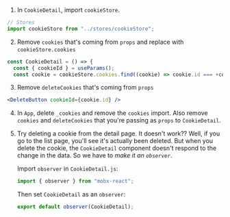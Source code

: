 1. In `CookieDetail`, import `cookieStore`.

```javascript
// Stores
import cookieStore from "../stores/cookieStore";
```

2. Remove `cookies` that's coming from `props` and replace with `cookieStore.cookies`

```javascript
const CookieDetail = () => {
  const { cookieId } = useParams();
  const cookie = cookieStore.cookies.find((cookie) => cookie.id === +cookieId);
```

3. Remove `deleteCookies` that's coming from `props`

```jsx
<DeleteButton cookieId={cookie.id} />
```

4. In `App`, delete `_cookies` and remove the `cookies` import. Also remove `cookies` and `deleteCookies` that you're passing as `props` to `CookieDetail`.

5. Try deleting a cookie from the detail page. It doesn't work?? Well, if you go to the list page, you'll see it's actually been deleted. But when you delete the cookie, the `CookieDetail` component doesn't respond to the change in the data. So we have to *make it an `observer`*.

    Import `observer` in `CookieDetail.js`:

    ```javascript
    import { observer } from "mobx-react";
    ```

    Then set `CookieDetail` as an `observer`:
    
    ```javascript
    export default observer(CookieDetail);
    ```